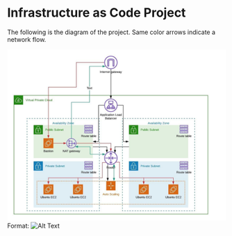 # Infrastructure as Code Project

The following is the diagram of the project.
Same color arrows indicate a network flow.

![Infrastructure diagram](/images/iac-diagram.jpeg)
Format: ![Alt Text](url)


